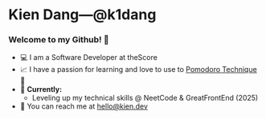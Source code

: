 ﻿# Kien Dang—@k1dang

### Welcome to my Github! 👋

- 💻 I am a Software Developer at theScore
- 📈 I have a passion for learning and love to use to [Pomodoro Technique](https://kiendang.me/tags/pomodoro) 🍅
- 🌱 **Currently:**
    - Leveling up my technical skills @ NeetCode & GreatFrontEnd (2025)
- 📮 You can reach me at [hello@kien.dev](mailto:hello@kien.dev)


